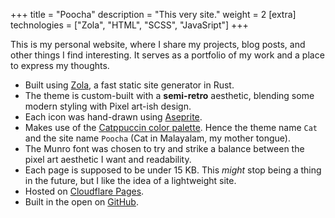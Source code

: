 +++
title = "Poocha"
description = "This very site."
weight = 2
[extra]
technologies = ["Zola", "HTML", "SCSS", "JavaSript"]
+++

This is my personal website, where I share my projects, blog posts, and other things I find interesting. It serves as a portfolio of my work and a place to express my thoughts.

- Built using [Zola](https://www.getzola.org/), a fast static site generator in Rust.
- The theme is custom-built with a **semi-retro** aesthetic, blending some modern styling with Pixel art-ish design.
- Each icon was hand-drawn using [Aseprite](https://www.aseprite.org/).
- Makes use of the [Catppuccin color palette](https://catppuccin.com/palette/). Hence the theme name `Cat` and the site name `Poocha` (Cat in Malayalam, my mother tongue).
- The Munro font was chosen to try and strike a balance between the pixel art aesthetic I want and readability.
- Each page is supposed to be under 15 KB. This *might* stop being a thing in the future, but I like the idea of a lightweight site.
- Hosted on [Cloudflare Pages](https://pages.cloudflare.com/).
- Built in the open on [GitHub](https://github.com/mufeedali/poocha).
